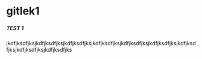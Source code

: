 # gitlek1
##### TEST 1
jkdfjksdfjksjkdfjksdfjksjkdfjksdfjksjkdfjksdfjksjkdfjksdfjksjkdfjksdfjksjkdfjksdfjksjkdfjksdfjksjkdfjksdfjks
